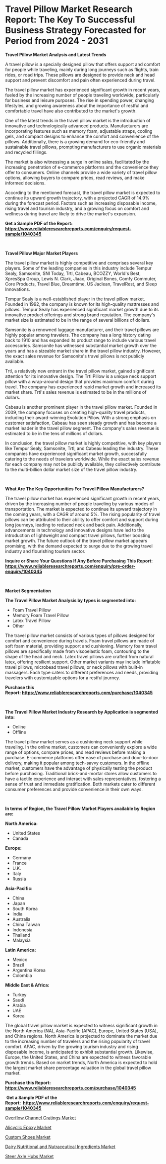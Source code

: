 <p><h1>Travel Pillow Market Research Report: The Key To Successful Business Strategy Forecasted for Period from 2024 - 2031</h1></p><p><strong>Travel Pillow Market Analysis and Latest Trends</strong></p>
<p><p>A travel pillow is a specially designed pillow that offers support and comfort for people while traveling, mainly during long journeys such as flights, train rides, or road trips. These pillows are designed to provide neck and head support and prevent discomfort and pain often experienced during travel.</p><p>The travel pillow market has experienced significant growth in recent years, fueled by the increasing number of people traveling worldwide, particularly for business and leisure purposes. The rise in spending power, changing lifestyles, and growing awareness about the importance of restful and comfortable travel have also contributed to the market's growth.</p><p>One of the latest trends in the travel pillow market is the introduction of innovative and technologically advanced products. Manufacturers are incorporating features such as memory foam, adjustable straps, cooling gels, and compact designs to enhance the comfort and convenience of the pillows. Additionally, there is a growing demand for eco-friendly and sustainable travel pillows, prompting manufacturers to use organic materials and recycled fillings.</p><p>The market is also witnessing a surge in online sales, facilitated by the increasing penetration of e-commerce platforms and the convenience they offer to consumers. Online channels provide a wide variety of travel pillow options, allowing buyers to compare prices, read reviews, and make informed decisions.</p><p>According to the mentioned forecast, the travel pillow market is expected to continue its upward growth trajectory, with a projected CAGR of 14.9% during the forecast period. Factors such as increasing disposable income, rising travel and tourism industry, and a growing focus on comfort and wellness during travel are likely to drive the market's expansion.</p></p>
<p><strong>Get a Sample PDF of the Report:&nbsp; <a href="https://www.reliableresearchreports.com/enquiry/request-sample/1040345">https://www.reliableresearchreports.com/enquiry/request-sample/1040345</a></strong></p>
<p>&nbsp;</p>
<p><strong>Travel Pillow Major Market Players</strong></p>
<p><p>The travel pillow market is highly competitive and comprises several key players. Some of the leading companies in this industry include Tempur Sealy, Samsonite, SNI Today, Trtl, Cabeau, BCOZZY, World's Best, XpresSpa Group, Lewis N. Clark, Jiaao, Original Bones, Comfy Commuter, Core Products, Travel Blue, Dreamtime, US Jaclean, TravelRest, and Sleep Innovations.</p><p>Tempur Sealy is a well-established player in the travel pillow market. Founded in 1992, the company is known for its high-quality mattresses and pillows. Tempur Sealy has experienced significant market growth due to its innovative product offerings and strong brand reputation. The company's market size is estimated to be in the range of several billions of dollars.</p><p>Samsonite is a renowned luggage manufacturer, and their travel pillows are highly popular among travelers. The company has a long history dating back to 1910 and has expanded its product range to include various travel accessories. Samsonite has witnessed substantial market growth over the years and has a sizeable market share in the travel pillow industry. However, the exact sales revenue for Samsonite's travel pillows is not publicly available.</p><p>Trtl, a relatively new entrant in the travel pillow market, gained significant attention for its innovative design. The Trtl Pillow is a unique neck support pillow with a wrap-around design that provides maximum comfort during travel. The company has experienced rapid market growth and increased its market share. Trtl's sales revenue is estimated to be in the millions of dollars.</p><p>Cabeau is another prominent player in the travel pillow market. Founded in 2009, the company focuses on creating high-quality travel products, including their award-winning Evolution Pillow. With a strong emphasis on customer satisfaction, Cabeau has seen steady growth and has become a market leader in the travel pillow segment. The company's sales revenue is estimated to be in the tens of millions of dollars.</p><p>In conclusion, the travel pillow market is highly competitive, with key players like Tempur Sealy, Samsonite, Trtl, and Cabeau leading the industry. These companies have experienced significant market growth, successfully catering to the needs of travelers worldwide. While the exact sales revenue for each company may not be publicly available, they collectively contribute to the multi-billion dollar market size of the travel pillow industry.</p></p>
<p>&nbsp;</p>
<p><strong>What Are The Key Opportunities For Travel Pillow Manufacturers?</strong></p>
<p><p>The travel pillow market has experienced significant growth in recent years, driven by the increasing number of people traveling by various modes of transportation. The market is expected to continue its upward trajectory in the coming years, with a CAGR of around 5%. The rising popularity of travel pillows can be attributed to their ability to offer comfort and support during long journeys, leading to reduced neck and back pain. Additionally, advancements in technology and innovative designs have led to the introduction of lightweight and compact travel pillows, further boosting market growth. The future outlook of the travel pillow market appears promising, with the demand expected to surge due to the growing travel industry and flourishing tourism sector.</p></p>
<p><strong>Inquire or Share Your Questions If Any Before Purchasing This Report: <a href="https://www.reliableresearchreports.com/enquiry/pre-order-enquiry/1040345">https://www.reliableresearchreports.com/enquiry/pre-order-enquiry/1040345</a></strong></p>
<p>&nbsp;</p>
<p><strong>Market Segmentation</strong></p>
<p><strong>The Travel Pillow Market Analysis by types is segmented into:</strong></p>
<p><ul><li>Foam Travel Pillow</li><li>Memory Foam Travel Pillow</li><li>Latex Travel Pillow</li><li>Other</li></ul></p>
<p><p>The travel pillow market consists of various types of pillows designed for comfort and convenience during travels. Foam travel pillows are made of soft foam material, providing support and cushioning. Memory foam travel pillows are specifically made from viscoelastic foam, contouring to the shape of the head and neck. Latex travel pillows are crafted from natural latex, offering resilient support. Other market variants may include inflatable travel pillows, microbead travel pillows, or neck pillows with built-in massagers. Each type caters to different preferences and needs, providing travelers with customizable options for a restful journey.</p></p>
<p><strong>Purchase this Report:&nbsp;<a href="https://www.reliableresearchreports.com/purchase/1040345">https://www.reliableresearchreports.com/purchase/1040345</a></strong></p>
<p>&nbsp;</p>
<p><strong>The Travel Pillow Market Industry Research by Application is segmented into:</strong></p>
<p><ul><li>Online</li><li>Offline</li></ul></p>
<p><p>The travel pillow market serves as a cushioning neck support while traveling. In the online market, customers can conveniently explore a wide range of options, compare prices, and read reviews before making a purchase. E-commerce platforms offer ease of purchase and door-to-door delivery, making it popular among tech-savvy customers. In the offline market, customers have the advantage of physically testing the product before purchasing. Traditional brick-and-mortar stores allow customers to have a tactile experience and interact with sales representatives, fostering a sense of trust and immediate gratification. Both markets cater to different consumer preferences and provide convenience in their own ways.</p></p>
<p>&nbsp;</p>
<p><strong>In terms of Region, the Travel Pillow Market Players available by Region are:</strong></p>
<p>
    <p> <strong> North America: </strong>
        <ul>
            <li>United States</li>
            <li>Canada</li>
        </ul>
        </p> 
    <p> <strong> Europe: </strong>
        <ul>
            <li>Germany</li>
            <li>France</li>
            <li>U.K.</li>
            <li>Italy</li>
            <li>Russia</li>
        </ul>
        </p> 
    <p> <strong> Asia-Pacific: </strong>
        <ul>
            <li>China</li>
            <li>Japan</li>
            <li>South Korea</li>
            <li>India</li>
            <li>Australia</li>
            <li>China Taiwan</li>
            <li>Indonesia</li>
            <li>Thailand</li>
            <li>Malaysia</li>
        </ul>
        </p> 
    <p> <strong> Latin America: </strong>
        <ul>
            <li>Mexico</li>
            <li>Brazil</li>
            <li>Argentina Korea</li>
            <li>Colombia</li>
        </ul>
        </p> 
    <p> <strong> Middle East & Africa: </strong>
        <ul>
            <li>Turkey</li>
            <li>Saudi</li>
            <li>Arabia</li>
            <li>UAE</li>
            <li>Korea</li>
        </ul>
    </p>
    </p>
<p><p>The global travel pillow market is expected to witness significant growth in the North America (NA), Asia-Pacific (APAC), Europe, United States (USA), and China regions. North America is projected to dominate the market due to the increasing number of travelers and the rising popularity of travel comfort. APAC, driven by the growing tourism industry and rising disposable income, is anticipated to exhibit substantial growth. Likewise, Europe, the United States, and China are expected to witness favorable growth trends. Based on market trends, North America is expected to hold the largest market share percentage valuation in the global travel pillow market.</p></p>
<p><strong>Purchase this Report: <a href="https://www.reliableresearchreports.com/purchase/1040345">https://www.reliableresearchreports.com/purchase/1040345</a></strong></p>
<p>&nbsp;<strong>Get a Sample PDF of the Report:&nbsp;&nbsp;<a href="https://www.reliableresearchreports.com/enquiry/request-sample/1040345">https://www.reliableresearchreports.com/enquiry/request-sample/1040345</a></strong></p>
<p><strong></strong></p>
<p><p><a href="https://issuu.com/reportprime-2/docs/overflow-channel-gratings-market-size-2030.pptx">Overflow Channel Gratings Market</a></p><p><a href="https://www.linkedin.com/pulse/alicyclic-epoxy-market-challenges-opportunities-growth-zsywe/">Alicyclic Epoxy Market</a></p><p><a href="https://github.com/Chiragrp24/Market-Research-Report-List-2/blob/main/custom-shoes-market.md">Custom Shoes Market</a></p><p><a href="https://github.com/YashRP12/Market-Research-Report-List-2/blob/main/dairy-nutritional-and-nutraceutical-ingredients-market.md">Dairy Nutritional and Nutraceutical Ingredients Market</a></p><p><a href="https://issuu.com/reportprime-2/docs/steer-axle-hubs-market-size-2030.pptx">Steer Axle Hubs Market</a></p></p>